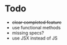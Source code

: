 # Todo

* ~~clear completed feature~~
* use functional methods
* missing specs?
* use JSX instead of JS

